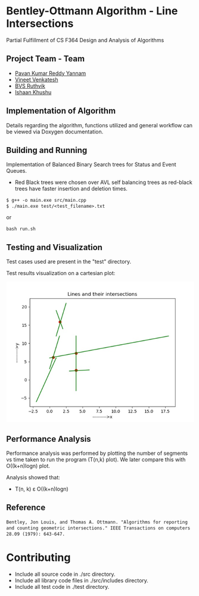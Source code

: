# Bentley-Ottmann Algorithm - Line Intersections

Partial Fulfillment of CS F364 Design and Analysis of Algorithms

## Project Team - Team

- [Pavan Kumar Reddy Yannam](https://github.com/PavanReddy28/)
- [Vineet Venkatesh](https://github.com/vineet891/)
- [BVS Ruthvik]()
- [Ishaan Khushu]()

## Implementation of Algorithm

Details regarding the algorithm, functions utilized and general workflow can be viewed via Doxygen documentation.

## Building and Running

Implementation of Balanced Binary Search trees for Status and Event Queues.
- Red Black trees were chosen over AVL self balancing trees as red-black trees have faster insertion and deletion times.

```
$ g++ -o main.exe src/main.cpp
$ ./main.exe test/<test_filename>.txt
```
or
```
bash run.sh
```

## Testing and Visualization

Test cases used are present in the "test" directory.

Test results visualization on a cartesian plot:

![Test 0](../../visualization/result.jpg)

## Performance Analysis

Performance analysis was performed by plotting the number of segments vs time taken to run the program (T(n,k) plot). We later compare this with O((k+n)logn) plot.

Analysis showed that:

- T(n, k) ε O((k+n)logn)

## Reference
```
Bentley, Jon Louis, and Thomas A. Ottmann. "Algorithms for reporting and counting geometric intersections." IEEE Transactions on computers 28.09 (1979): 643-647.
```

# Contributing
- Include all source code in ./src directory.
- Include all library code files in ./src/includes directory.
- Include all test code in ./test directory.